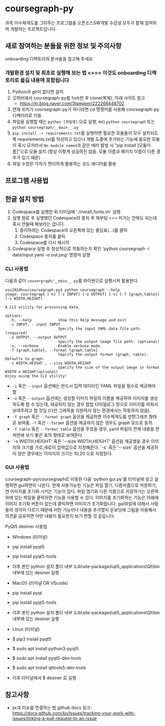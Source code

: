 # coursegraph-py
과목 이수체계도를 그려주는 프로그램을 오픈소스SW개발 수강생 모두가 함께 참여하며 개발하는 프로젝트입니다.

## 새로 참여하는 분들을 위한 정보 및 주의사항
onboarding 디렉토리의 문서들을 참고해 주세요


### 개발환경 설치 및 최초로 실행해 보는 법 <=== 이것도 onboarding 디렉토리로 옮길 내용에 포함됩니다
1. Python과 git이 없다면 설치
1. 깃허브에서 coursegraph-py를 fork한 후 clone(복제), 아래 사이트 참고
    - https://m.blog.naver.com/3tpepper/222268448702
1. 현재 위치가 coursegraph-py가 아니라면 cd 명령어를 사용해 coursegraph-py 디렉터리로 이동
1. 파일을 실행할 때는 `python [파일명]` 으로 실행, ex) `python coursegraph` 또는 `python coursegraph/__main__.py`
1. `pip install -r requirements.txt`를 실행하면 필요한 모듈들이 모두 설치되도록 requirements.txt를 작성하고 있으나
   개발 도중에 추가되는 기능에 필요한 모듈이 혹시 모자라서 `No module named`과 같은 에러 발생 시
   "pip install [모듈이름]"으로 모듈 설치 (항상 이렇게 성공하진 않음. 모듈 이름과 패키지 이름이 다른 경우가 있기 때문)
1. 파일 수정은 각자가 편리하게 활용하는 코드 에디터를 활용

## 프로그램 사용법

## 한글 설치 방법
1. Codespace를 실행한 뒤 터미널에 './install_fonts.sh' 실행
2. 실행 완료 후 실행했던 Codespace의 중지 후 재부팅 <== 이거는 안해도 되는데 혹시 안될때 해보라는 겁니다.
   1) 중지하려는 Codespace의 오른쪽에 있는 줄임표(...)를 클릭
   2) Codespace 중지를 클릭
   3) Codespace를 다시 재시작
3. Codespace 실행 후 정상적으로 작동하는지 확인
    'python coursegraph -i data/input.yaml -o out.png' 명령어 실행

### CLI 사용법
다음과 같이 `cousergraph/__main__.py`를 파이썬으로 실행시켜 활용한다.
```
oss2024hnu/coursegraph-py$ python coursegraph --help
usage: coursegraph [-h] [-i INPUT] [-o OUTPUT] [-v] [-f {graph,table}] [-s WIDTH,HEIGHT]

A CLI utility for processing data.

options:
  -h, --help            show this help message and exit
  -i INPUT, --input INPUT
                        Specify the input YAML data file path. (required)
  -o OUTPUT, --output OUTPUT
                        Specify the output image file path. (optional)
  -v, --verbose         Enable verbose mode.
  -f {graph,table}, --format {graph,table}
                        Sepcify the output format (graph, table). Defaults to graph.
  -s WIDTH,HEIGHT , --size WIDTH,HEIGHT 
                        Specify the size of the output image in format WIDTH x HEIGHT(optional)
Enjoy using the CLI utility!
```
- `-i` 혹은 `--input` 옵션에는 반드시 입력 데이터인 YAML 파일을 필수로 제공해야 함
- `-o` 혹은 `--output` 옵션에는 생성할 이미지 파일의 이름을 제공하여 이미지를 생성하도록 할 수 있는데, 제공하지 않는 경우 팝업 다이얼로그 창으로 이미지를 띄워서 보여주려고 할 것임 (다만 그래픽을 지원하지 않는 환경에서는 작동하지 않음).
- `-f graph` 혹은 `--format graph` 옵션을 제공하면 이수체계도를 방향그래프 형태로 보여줌.
  `-f` 혹은 `--foramt` 옵션을 제공하지 않은 경우도 graph 모드로 동작.
- `-f table` 혹은 `--format table` 옵션을 주었을 경우, yaml 파일의 전체 내용을 한꺼번에 보기 
좋은 표의 형태로 보여준다.
- '-s WIDTH,HEIGHT' 혹은 '--size WIDTH,HEIGHT' 옵션을 제공했을 경우 이미지의 크기를 가로,세로이 입력값으로 지정해준다. '-s' 혹은 '--size' 옵션을 제공하지 않은 경우에는 이미지의 크기는 10,20 으로 지정된다. 

### GUI 사용법
coursegraph-py/coursegraph로 이동한 다음 'python gui.py'를 터미널에 넣고 실행하면 gui화면이 나온다.
현재 사용가능한 기능은 파일 열기, 다른이름으로 저장하기, 연 이미지를 초기화 시키는 기능이 있다.
파일 열기와 다른 이름으로 저장하기는 오른쪽위에 있는 파일을 클릭하면 기능을 사용할 수 있다.
이미지를 초기화하는 기능은 아래에 이미지 초기화 버튼이 있는데 클릭하면 이미지가 초기화됩니다.
gui파일에 대해서 사람들의 생각이 다르기 때문에 어떤 기능이나 내용을 추가할지 온보딩에 그림을 이용해서 의견을 공유하면 어떤 내용이 필요한지 보기 편할 것 같습니다.

PyQt5 desiner 사용법

-  Windows (터미널)
- pip install pyqt5
- pip install pyqt5-tools
- 이후 본인 python 설치 폴더 내부 \Lib\site-packages\qt5_applications\Qt\bin 내부에 있는 desiner 실행

- MacOS (터미널 OR VScode)
- pip install pyqt
- pip install pyqt5-tools
- 이후 본인 python 설치 폴더 내부 \Lib\site-packages\qt5_applications\Qt\bin 내부에 있는 desiner 실행

- Linux (터미널)
- $ pip3 install pyqt5
- $ sudo apt install python3-pyqt5
- $ sudo apt install pyqt5-dev-tools
- $ sudo apt install qttools5-dev-tools
- 이후 터미널에서 $ desiner 로 실행

## 참고사항
- pr과 이슈를 연결하는 법 github docs 링크: https://docs.github.com/ko/issues/tracking-your-work-with-issues/linking-a-pull-request-to-an-issue
